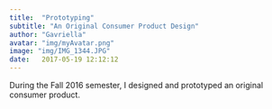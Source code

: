 ```yaml
---
title:  "Prototyping"
subtitle: "An Original Consumer Product Design"
author: "Gavriella"
avatar: "img/myAvatar.png"
image: "img/IMG_1344.JPG"
date:   2017-05-19 12:12:12
---
```

During the Fall 2016 semester, I designed and prototyped an original consumer product.